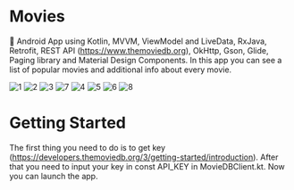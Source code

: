 # Movies
🎥 Android App using Kotlin, MVVM, ViewModel and LiveData, RxJava, Retrofit, REST API (https://www.themoviedb.org), OkHttp, Gson, Glide, Paging library and Material Design Components. In this app you can see a list of popular movies and additional info about every movie.

![1](https://user-images.githubusercontent.com/76612421/177036482-aebb868e-3603-489e-a4b5-9020ef6ccad6.PNG)
![2](https://user-images.githubusercontent.com/76612421/177036484-12e4894e-113d-45a6-86d0-ac30581599f5.PNG)
![3](https://user-images.githubusercontent.com/76612421/177036485-57a2bee0-2b6d-4384-b2cc-3c6f3c4ec390.PNG)
![7](https://user-images.githubusercontent.com/76612421/177036488-45cd672a-d322-4264-a547-5315cb583209.PNG)
![4](https://user-images.githubusercontent.com/76612421/177036492-edf38d94-cfe0-42f6-ade9-e219894b4e05.PNG)
![5](https://user-images.githubusercontent.com/76612421/177036493-02b20adf-5236-49f3-a13a-8bcc10d280f5.PNG)
![6](https://user-images.githubusercontent.com/76612421/177036495-1978f398-fc50-43e6-a206-b41427f203e6.PNG)
![8](https://user-images.githubusercontent.com/76612421/177036497-0dd89e82-38a8-4cff-a303-afe0803f130a.PNG)


# Getting Started
The first thing you need to do is to get key (https://developers.themoviedb.org/3/getting-started/introduction). After that you need to input your key in const API_KEY in MovieDBClient.kt. Now you can launch the app.
